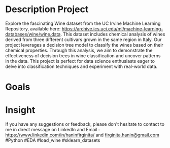 # Description Project
Explore the fascinating Wine dataset from the UC Irvine Machine Learning Repository, available here: https://archive.ics.uci.edu/ml/machine-learning-databases/wine/wine.data. This dataset includes chemical analysis of wines derived from three different cultivars grown in the same region in Italy. Our project leverages a decision tree model to classify the wines based on their chemical properties. Through this analysis, we aim to demonstrate the effectiveness of decision trees in wine classification and uncover patterns in the data. This project is perfect for data science enthusiasts eager to delve into classification techniques and experiment with real-world data.

# Goals

# Insight


If you have any suggestions or feedback, please don't hesitate to contact to me in direct message on LinkedIn and Email : https://www.linkedin.com/in/haninfirginita/ and firginita.hanin@gmail.com #Python #EDA #load_wine #sklearn_datasets
